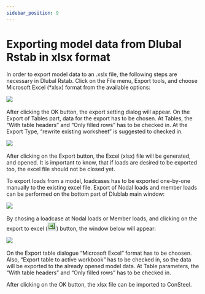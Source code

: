 ```yaml
---
sidebar_position: 9
---
```

# Exporting model data from Dlubal Rstab in xlsx format

In order to export model data to an .xslx file, the following steps are necessary in Dlubal Rstab. Click on the File menu, Export tools, and choose Microsoft Excel (\*xlsx) format from the available options:

<!-- /wp:paragraph -->

<!-- wp:image {"align":"center","id":7648,"width":619,"height":398,"sizeSlug":"full","linkDestination":"media"} -->

[![](https://consteelsoftware.com/wp-content/uploads/2021/04/3-8-Dlubal-export-dialog-1.png)](./img/wp-content-uploads-2021-04-3-8-Dlubal-export-dialog-1.png)

<!-- /wp:image -->

<!-- wp:paragraph -->

After clicking the OK button, the export setting dialog will appear. On the Export of Tables part, data for the export has to be chosen. At Tables, the “With table headers” and “Only filled rows” has to be checked in. At the Export Type, “rewrite existing worksheet” is suggested to checked in.

<!-- /wp:paragraph -->

<!-- wp:image {"align":"center","id":7654,"width":333,"height":366,"sizeSlug":"full","linkDestination":"media"} -->

[![](https://consteelsoftware.com/wp-content/uploads/2021/04/3-8-Dlubal-export-dialog-2.png)](./img/wp-content-uploads-2021-04-3-8-Dlubal-export-dialog-2.png)

<!-- /wp:image -->

<!-- wp:paragraph -->

After clicking on the Export button, the Excel (xlsx) file will be generated, and opened. It is important to know, that if loads are desired to be exported too, the excel file should not be closed yet.

<!-- /wp:paragraph -->

<!-- wp:paragraph -->

To export loads from a model, loadcases has to be exported one-by-one manually to the existing excel file. Export of Nodal loads and member loads can be performed on the bottom part of Dlublab main window:

<!-- /wp:paragraph -->

<!-- wp:image {"align":"center","id":7660,"width":813,"height":108,"sizeSlug":"full","linkDestination":"media"} -->

[![](https://consteelsoftware.com/wp-content/uploads/2021/04/3-8-Dlubal-export-dialog-3.png)](./img/wp-content-uploads-2021-04-3-8-Dlubal-export-dialog-3.png)

<!-- /wp:image -->

<!-- wp:paragraph -->

By chosing a loadcase at Nodal loads or Member loads, and clicking on the export to excel (![](./img/wp-content-uploads-2021-04-3-8-Dlubal-export-dialog-4.png)) button, the window below will appear:

<!-- /wp:paragraph -->

<!-- wp:image {"align":"center","id":7642,"width":336,"height":275,"sizeSlug":"full","linkDestination":"media"} -->

[![](https://consteelsoftware.com/wp-content/uploads/2021/04/3-8-Dlubal-export-dialog-5.png)](./img/wp-content-uploads-2021-04-3-8-Dlubal-export-dialog-5.png)

<!-- /wp:image -->

<!-- wp:paragraph -->

On the Export table dialogue “Microsoft Excel” format has to be choosen. Also, “Export table to active workbook” has to be checked in, so the data will be exported to the already opened model data. At Table parameters, the “With table headers” and “Only filled rows” has to be checked in.

<!-- /wp:paragraph -->

<!-- wp:paragraph -->

After clicking on the OK button, the xlsx file can be imported to ConSteel.

<!-- /wp:paragraph -->
